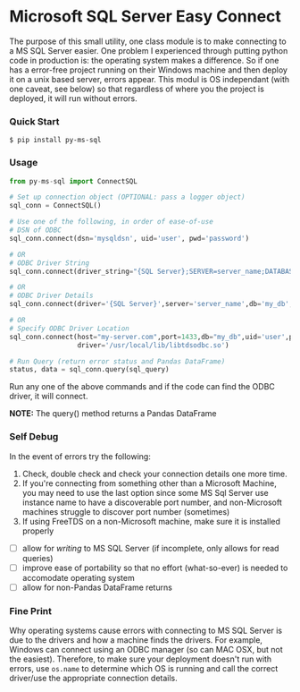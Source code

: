 # Microsoft SQL Server Easy Connect
The purpose of this small utility, one class module is to make connecting to a MS SQL Server easier. One problem I experienced through putting python code in production is: the operating system makes a difference. So if one has a error-free project running on their Windows machine and then deploy it on a unix based server, errors appear. This modul is OS independant (with one caveat, see below) so that regardless of where you the project is deployed, it will run without errors. 

### Quick Start
```
$ pip install py-ms-sql
```

### Usage
```python
from py-ms-sql import ConnectSQL

# Set up connection object (OPTIONAL: pass a logger object)
sql_conn = ConnectSQL()

# Use one of the following, in order of ease-of-use
# DSN of ODBC
sql_conn.connect(dsn='mysqldsn', uid='user', pwd='password')

# OR
# ODBC Driver String
sql_conn.connect(driver_string="{SQL Server};SERVER=server_name;DATABASE=my_db;UID=user;PWD=password")

# OR
# ODBC Driver Details
sql_conn.connect(driver='{SQL Server}',server='server_name',db='my_db',uid='user',pwd='password')

# OR
# Specify ODBC Driver Location
sql_conn.connect(host="my-server.com",port=1433,db="my_db",uid='user',pwd=password,tds_version=7.3
                 driver='/usr/local/lib/libtdsodbc.so')

# Run Query (return error status and Pandas DataFrame)
status, data = sql_conn.query(sql_query)
```

Run any one of the above commands and if the code can find the ODBC driver, it will connect.

**NOTE:** The query() method returns a Pandas DataFrame 

### Self Debug
In the event of errors try the following:
1. Check, double check and check your connection details one more time.
1. If you're connecting from something other than a Microsoft Machine, you may need to use the last option since some MS Sql Server use instance name to have a discoverable port number, and non-Microsoft machines struggle to discover port number (sometimes)
1. If using FreeTDS on a non-Microsoft machine, make sure it is installed properly 

- [ ] allow for *writing* to MS SQL Server (if incomplete, only allows for read queries)
- [ ] improve ease of portability so that no effort (what-so-ever) is needed to accomodate operating system
- [ ] allow for non-Pandas DataFrame returns

### Fine Print
Why operating systems cause errors with connecting to MS SQL Server is due to the drivers and how a machine finds the drivers. For example, Windows can connect using an ODBC manager (so can MAC OSX, but not the easiest). Therefore, to make sure your deployment doesn't run with errors, use `os.name` to determine which OS is running and call the correct driver/use the appropriate connection details.
